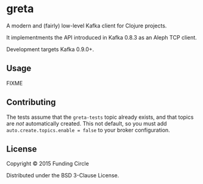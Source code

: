 # greta

A modern and (fairly) low-level Kafka client for Clojure projects.

It implementments the API introduced in Kafka 0.8.3 as an Aleph TCP client.

Development targets Kafka 0.9.0+.


## Usage

FIXME

## Contributing

The tests assume that the `greta-tests` topic already exists, and that
topics are _not_ automatically created. This not default, so you must
add `auto.create.topics.enable = false` to your broker configuration.




## License

Copyright © 2015 Funding Circle

Distributed under the BSD 3-Clause License.
